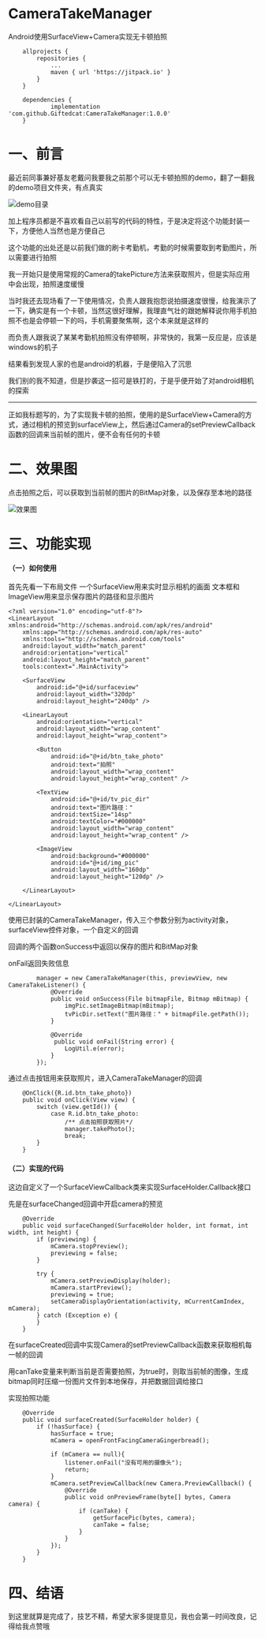 # CameraTakeManager
Android使用SurfaceView+Camera实现无卡顿拍照

```
	allprojects {
		repositories {
			...
			maven { url 'https://jitpack.io' }
		}
	}
```
```
	dependencies {
	        implementation 'com.github.Giftedcat:CameraTakeManager:1.0.0'
	}
```

# 一、前言

最近前同事兼好基友老戴问我要我之前那个可以无卡顿拍照的demo，翻了一翻我的demo项目文件夹，有点真实

![demo目录](//p3-juejin.byteimg.com/tos-cn-i-k3u1fbpfcp/a6d61335403c460a8b4034d9206e5b2d~tplv-k3u1fbpfcp-zoom-1.image)

加上程序员都是不喜欢看自己以前写的代码的特性，于是决定将这个功能封装一下，方便他人当然也是方便自己

这个功能的出处还是以前我们做的刷卡考勤机，考勤的时候需要取到考勤图片，所以需要进行拍照

我一开始只是使用常规的Camera的takePicture方法来获取照片，但是实际应用中会出现，拍照速度缓慢

当时我还去现场看了一下使用情况，负责人跟我抱怨说拍摄速度很慢，给我演示了一下，确实是有一个卡顿，当然这很好理解，我理直气壮的跟她解释说你用手机拍照不也是会停顿一下的吗，手机需要聚焦啊，这个本来就是这样的

而负责人跟我说了某某考勤机拍照没有停顿啊，非常快的，我第一反应是，应该是windows的机子

结果看到发现人家的也是android的机器，于是便陷入了沉思

我们别的我不知道，但是抄袭这一招可是铁打的，于是乎便开始了对android相机的探索

* * *

正如我标题写的，为了实现我卡顿的拍照，使用的是SurfaceView+Camera的方式，通过相机的预览到surfaceView上，然后通过Camera的setPreviewCallback函数的回调来当前帧的图片，便不会有任何的卡顿

# 二、效果图

点击拍照之后，可以获取到当前帧的图片的BitMap对象，以及保存至本地的路径

![效果图](//p3-juejin.byteimg.com/tos-cn-i-k3u1fbpfcp/043d55f3bacd45cfbf78aeb33bc3bfa9~tplv-k3u1fbpfcp-zoom-1.image)

# 三、功能实现

#### （一）如何使用

首先先看一下布局文件
一个SurfaceView用来实时显示相机的画面
文本框和ImageView用来显示保存图片的路径和显示图片
```
<?xml version="1.0" encoding="utf-8"?>
<LinearLayout xmlns:android="http://schemas.android.com/apk/res/android"
    xmlns:app="http://schemas.android.com/apk/res-auto"
    xmlns:tools="http://schemas.android.com/tools"
    android:layout_width="match_parent"
    android:orientation="vertical"
    android:layout_height="match_parent"
    tools:context=".MainActivity">

    <SurfaceView
        android:id="@+id/surfaceview"
        android:layout_width="320dp"
        android:layout_height="240dp" />

    <LinearLayout
        android:orientation="vertical"
        android:layout_width="wrap_content"
        android:layout_height="wrap_content">

        <Button
            android:id="@+id/btn_take_photo"
            android:text="拍照"
            android:layout_width="wrap_content"
            android:layout_height="wrap_content" />

        <TextView
            android:id="@+id/tv_pic_dir"
            android:text="图片路径："
            android:textSize="14sp"
            android:textColor="#000000"
            android:layout_width="wrap_content"
            android:layout_height="wrap_content" />

        <ImageView
            android:background="#000000"
            android:id="@+id/img_pic"
            android:layout_width="160dp"
            android:layout_height="120dp" />

    </LinearLayout>

</LinearLayout>
```
使用已封装的CameraTakeManager，传入三个参数分别为activity对象，surfaceView控件对象，一个自定义的回调

回调的两个函数onSuccess中返回以保存的图片和BitMap对象

onFail返回失败信息
```
        manager = new CameraTakeManager(this, previewView, new CameraTakeListener() {
            @Override
            public void onSuccess(File bitmapFile, Bitmap mBitmap) {
                imgPic.setImageBitmap(mBitmap);
                tvPicDir.setText("图片路径：" + bitmapFile.getPath());
            }

            @Override
             public void onFail(String error) {
                LogUtil.e(error);
            }
        });
```
通过点击按钮用来获取照片，进入CameraTakeManager的回调
```
    @OnClick({R.id.btn_take_photo})
    public void onClick(View view) {
        switch (view.getId()) {
            case R.id.btn_take_photo:
                /** 点击拍照获取照片*/
                manager.takePhoto();
                break;
        }
    }
```

#### （二）实现的代码

这边自定义了一个SurfaceViewCallback类来实现SurfaceHolder.Callback接口

先是在surfaceChanged回调中开启camera的预览

```
    @Override
    public void surfaceChanged(SurfaceHolder holder, int format, int width, int height) {
        if (previewing) {
            mCamera.stopPreview();
            previewing = false;
        }

        try {
            mCamera.setPreviewDisplay(holder);
            mCamera.startPreview();
            previewing = true;
            setCameraDisplayOrientation(activity, mCurrentCamIndex, mCamera);
        } catch (Exception e) {
        }
    }
```

在surfaceCreated回调中实现Camera的setPreviewCallback函数来获取相机每一帧的回调

用canTake变量来判断当前是否需要拍照，为true时，则取当前帧的图像，生成bitmap同时压缩一份图片文件到本地保存，并把数据回调给接口

实现拍照功能

```
    @Override
    public void surfaceCreated(SurfaceHolder holder) {
        if (!hasSurface) {
            hasSurface = true;
            mCamera = openFrontFacingCameraGingerbread();

            if (mCamera == null){
                listener.onFail("没有可用的摄像头");
                return;
            }
            mCamera.setPreviewCallback(new Camera.PreviewCallback() {
                @Override
                public void onPreviewFrame(byte[] bytes, Camera camera) {
                    if (canTake) {
                        getSurfacePic(bytes, camera);
                        canTake = false;
                    }
                }
            });
        }
    }
```

# 四、结语

到这里就算是完成了，技艺不精，希望大家多提提意见，我也会第一时间改良，记得给我点赞哦
